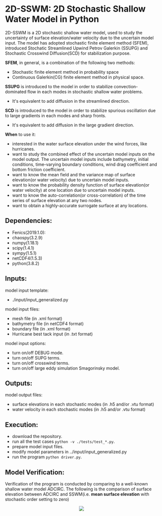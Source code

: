 2D-SSWM: 2D Stochastic Shallow Water Model in Python
================================================================

2D-SSWM is a 2D stochastic shallow water model, used to study the uncertainty of surface elevation/water velocity due to the uncertain model input.
The model has adopted stochastic finite element method (SFEM), introduced Stochatic Streamlined Upwind Petrov Galerkin (SSUPG) 
and Stochastic Crosswind Diffusion(SCD) for stabilization purpose.

**SFEM**, in general, is a combination of the following two methods:
-   Stochastic finite element method in probability space
-   Continuous Galerkin(CG) finite element method in physical space.

**SSUPG** is introduced to the model in order to stabilize convection-dominated flow in each modes in stochastic shallow water problems.
-   It's equivalent to add diffusion in the streamlined direction.

**SCD** is introduced to the model in order to stabilize spurious oscillation due to large gradients in each modes and sharp fronts.
-   It's equivalent to add diffusion in the large gradient direction.

**When** to use it:
-   interested in the water surface elevation under the wind forces, like hurricanes.
-   want to study the combined effect of the uncertain model inputs on the model output. The uncertain model inputs include bathymetry, initial conditions,
time-varying boundary conditions, wind drag coefficient and bottom friction coefficient.
-   want to know the mean field and the variance map of surface elevation(or water velocity) due to uncertain model inputs.
-   want to know the probability density function of surface elevation(or water velocity) at one location due to uncertain model inputs.
-   want to know the auto-correlation(or cross-correlation) of the time series of surface elevation at any two nodes.
-   want to obtain a highly-accurate surrogate surface at any locations.

Dependencies:
-------------

-   Fenics(2019.1.0):
-   chaospy(3.2.9)
-   numpy(1.18.1)
-   scipy(1.4.1)
-   sympy(1.5.1)
-   netCDF4(1.5.3)
-   python(3.8.2)

Inputs:
------------

model input template:
-   ./input/input_generalized.py

model input files:
-   mesh file (in .xml format)
-   bathymetry file (in netCDF4 format)
-   boundary file (in .xml format)
-   Hurricane best tack input (in .txt format)

model input options:
-   turn on/off DEBUG mode.
-   turn on/off SUPG terms.
-   turn on/off crosswind terms.
-   turn on/off large eddy simulation Smagorinsky model.

Outputs:
--------

model output files:
-   surface elevations in each stochastic modes (in .h5 and/or .vtu format)
-   water velocity in each stochastic modes (in .h5 and/or .vtu format)


Execution:
----------

-   download the repository.
-   run all the test cases `python -v ./tests/test_*.py`.
-   prepare model input files.
-   modify model parameters in ../input/input_generalized.py
-   run the program `python driver.py`.

Model Verification:
-------------------

Verification of the program is conducted by comparing to a well-known shallow water model ADCIRC. The following is the
comparison of surface elevation between ADCIRC and SSWM(i.e. **mean surface elevation** with stochastic order setting
to zero)
<p align="center">
<img src="https://github.com/cc636489/research/blob/master/doc/IKE_comparison_u_eta_with_atmos_pre_faster_animation.gif">
</p>
